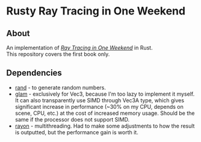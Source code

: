 # Rusty Ray Tracing in One Weekend

## About

An implementation of [_Ray Tracing in One Weekend_](https://raytracing.github.io/books/RayTracingInOneWeekend.html) in Rust.  
This repository covers the first book only.

## Dependencies

- [rand](https://crates.io/crates/rand) - to generate random numbers.
- [glam](https://crates.io/crates/glam) - exclusively for Vec3, because I'm too lazy to implement it myself.  
  It can also transparently use SIMD through Vec3A type, which gives significant increase in performance (~30% on my CPU, depends on scene, CPU, etc.) at the cost of increased memory usage. Should be the same if the processor does not support SIMD.
- [rayon](https://crates.io/crates/rayon) - multithreading. Had to make some adjustments to how the result is outputted, but the performance gain is worth it.
